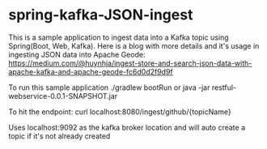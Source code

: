 # spring-kafka-JSON-ingest
This is a sample application to ingest data into a Kafka topic using Spring(Boot, Web, Kafka).
Here is a blog with more details and it's usage in ingesting JSON data into Apache Geode: https://medium.com/@huynhja/ingest-store-and-search-json-data-with-apache-kafka-and-apache-geode-fc6d0d2f9d9f

To run this sample application
./gradlew bootRun or java -jar restful-webservice-0.0.1-SNAPSHOT.jar

To hit the endpoint: 
curl localhost:8080/ingest/github/{topicName}

Uses localhost:9092 as the kafka broker location and will auto create a topic if it's not already created
